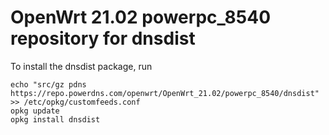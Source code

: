 OpenWrt 21.02 powerpc_8540 repository for dnsdist
========

To install the dnsdist package, run

```
echo "src/gz pdns https://repo.powerdns.com/openwrt/OpenWrt_21.02/powerpc_8540/dnsdist" >> /etc/opkg/customfeeds.conf
opkg update
opkg install dnsdist
```
